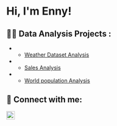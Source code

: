 <h1>Hi, I'm Enny! 

<h2>👨‍💻 Data Analysis Projects :</h2>

- 
  -  [Weather Dataset Analysis](https://github.com/enny231/Weather-Dataset-Analysis) 
-
  - [Sales Analysis](https://github.com/joshmadakor1/4chan-Image-Analysis-Middleware-C964)
-
  - [World population Analysis](https://github.com/enny231/World-population-Analysis-)



<h2> 🤳 Connect with me:</h2>


[<img align="left" alt="JoshMadakor | LinkedIn" width="22px" src="https://cdn.jsdelivr.net/npm/simple-icons@v3/icons/linkedin.svg" />][linkedin]




[linkedin]: https://linkedin.com/in/eniola-ijaduolu

<!--
**joshmadakor1/joshmadakor1** is a ✨ _special_ ✨ repository because its `README.md` (this file) appears on your GitHub profile.

Here are some ideas to get you started:

- 🔭 I’m currently working on ...
- 🌱 I’m currently learning ...
- 👯 I’m looking to collaborate on ...
- 🤔 I’m looking for help with ...
- 💬 Ask me about ...
- 📫 How to reach me: ...
- 😄 Pronouns: ...
- ⚡ Fun fact: ...
-->
